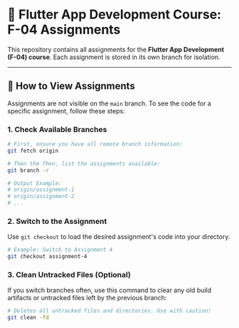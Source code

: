 # 🚀 Flutter App Development Course: F-04 Assignments

This repository contains all assignments for the **Flutter App Development (F-04) course**. Each assignment is stored in its own branch for isolation.

---

## 🔎 How to View Assignments

Assignments are not visible on the `main` branch. To see the code for a specific assignment, follow these steps:

### 1. Check Available Branches

```bash
# First, ensure you have all remote branch information:
git fetch origin

# Then the Then, list the assignments available:
git branch -r

# Output Example:
# origin/assignment-1
# origin/assignment-2
# ...

```

### 2. Switch to the Assignment

Use `git checkout` to load the desired assignment's code into your directory.

```bash
# Example: Switch to Assignment 4
git checkout assignment-4
```

### 3. Clean Untracked Files (Optional)

If you switch branches often, use this command to clear any old build artifacts or untracked files left by the previous branch:

```bash
# Deletes all untracked files and directories. Use with caution!
git clean -fd
```



